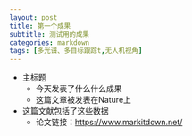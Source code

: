 ```yaml
---
layout: post
title: 第一个成果
subtitle: 测试用的成果
categories: markdown
tags: [多光谱、多目标跟踪t,无人机视角]
---
```


* 主标题
  * 今天发表了什么什么成果
  * 这篇文章被发表在Nature上
* 这篇文献包括了这些数据
  * 论文链接：https://www.markitdown.net/

